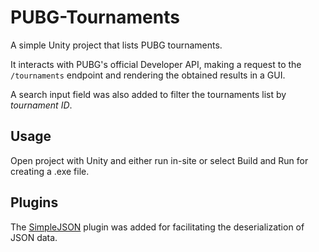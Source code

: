 # PUBG-Tournaments

A simple Unity project that lists PUBG tournaments. 

It interacts with PUBG's official Developer API, making a request to the `/tournaments` endpoint and rendering the obtained results in a GUI.  

A search input field was also added to filter the tournaments list by *tournament ID*. 

## Usage

Open project with Unity and either run in-site or select Build and Run for creating a .exe file.


## Plugins

The [SimpleJSON](https://github.com/Bunny83/SimpleJSON) plugin was added for facilitating the deserialization of JSON data.
